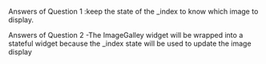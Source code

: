 Answers of Question 1 :keep the state of the _index to know which image to display.

Answers of Question 2 -The ImageGalley widget will be wrapped into a stateful widget because the _index state will be used to update the image display
